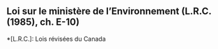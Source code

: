 ## Loi sur le ministère de l’Environnement (L.R.C. (1985), ch. E-10)
  *[L.R.C.]: Lois révisées du Canada
